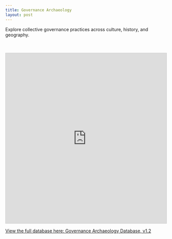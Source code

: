 ```yaml
---
title: Governance Archaeology
layout: post
---
```


Explore collective governance practices across culture, history, and geography. 
<br>
<br>
<br>
<iframe class="airtable-embed" src="https://airtable.com/embed/appvYlkHheYBuvDdR/shr8haoQTU1Vdu6u8?backgroundColor=gray&viewControls=on" frameborder="0" onmousewheel="" width="100%" height="533" style="background: transparent; border: 1px solid #ccc;"></iframe>

[View the full database here: Governance Archaeology Database, v1.2](https://airtable.com/appvYlkHheYBuvDdR/shrPD4OrKdIMAfgwP)
